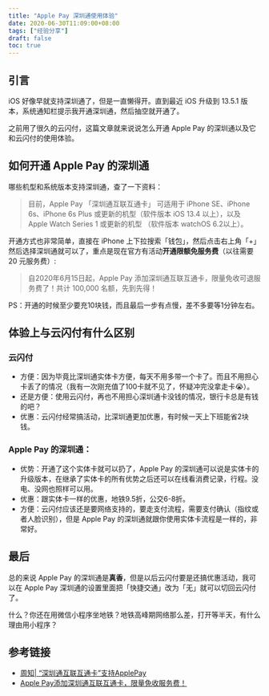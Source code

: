 ```yaml
---
title: "Apple Pay 深圳通使用体验"
date: 2020-06-30T11:09:00+08:00
tags: ["经验分享"] 
draft: false
toc: true
---
```


## 引言

iOS 好像早就支持深圳通了，但是一直懒得开。直到最近 iOS 升级到 13.5.1 版本，系统通知栏提示我开通深圳通，然后抽空就开通了。

之前用了很久的云闪付，这篇文章就来说说怎么开通 Apple Pay 的深圳通以及它和云闪付的使用体验。

## 如何开通 Apple Pay 的深圳通

哪些机型和系统版本支持深圳通，查了一下资料：

> 目前，Apple Pay 「深圳通互联互通卡」 可适用于 iPhone SE、iPhone 6s、iPhone 6s Plus 或更新的机型（软件版本 iOS 13.4 以上），以及 Apple Watch Series 1 或更新的机型 （软件版本 watchOS 6.2以上）。

<!--more-->

开通方式也非常简单，直接在 iPhone 上下拉搜索「钱包」，然后点击右上角「+」然后选择深圳通就可以了，重点是现在官方有活动**开通限额免服务费**（以往需要 20 元服务费）: 

> 自2020年6月15日起，Apple Pay 添加深圳通互联互通卡，限量免收可退服务费了！共计 100,000 名额，先到先得！

PS：开通的时候至少要充10块钱，而且最后一步有点慢，差不多要等1分钟左右。


## 体验上与云闪付有什么区别

### 云闪付

- 方便：因为毕竟比深圳通实体卡方便，每天不用多带一个卡了。而且不用担心卡丢了的情况（我有一次刚充值了100卡就不见了，怀疑冲完没拿走卡😭）。
- 还是方便：使用云闪付，再也不用担心深圳通卡没钱的情况，银行卡总是有钱的吧？
- 优惠：云闪付经常搞活动，比深圳通更加优惠，有时候一天上下班能省2块钱。

### Apple Pay 的深圳通：

- 优势：开通了这个实体卡就可以扔了，Apple Pay 的深圳通可以说是实体卡的升级版本，在继承了实体卡的所有优势之后还可以在线看消费记录，行程。没电、没网也照样可以用。
- 优惠：跟实体卡一样的优惠，地铁9.5折，公交6-8折。
- 方便：云闪付应该还是要网络支持的，要走支付流程，需要支付确认（指纹或者人脸识别），但是 Apple Pay 的深圳通就跟你使用实体卡流程是一样的，非常好。


## 最后

总的来说 Apple Pay 的深圳通是**真香**，但是以后云闪付要是还搞优惠活动，我可以在 Apple Pay 深圳通的设置里面把「快捷交通」改为「无」就可以切回云闪付了。

什么？你还在用微信小程序坐地铁？地铁高峰期网络那么差，打开等半天，有什么理由用小程序？

## 参考链接

- [周知| “深圳通互联互通卡”支持ApplePay](https://mp.weixin.qq.com/s?subscene=23&__biz=MzI5Nzg3MzMyMw==&mid=2247499968&idx=2&sn=b73f2a025d5f6d1bf8a550a478223cd9&chksm=ecacfa04dbdb731273e11771f5f769304d0227d3fb6595f9d972346c3e7ba4c5864f69744ee8&scene=7&key=4eda53c8191ac7b84747749b45ce523c51f182200fb4a5753ec2dadc59194179a5ad2493ccdf188e913432cc95a6afb5ee367846a098a93d44693e97cf917d50b5b720f7ab2f49b0aaec1f9397c9802c&ascene=0&uin=MTYwNjI4ODM1&devicetype=Windows+10+x64&version=6209007b&lang=zh_CN&exportkey=ARBPHadegG%2BZQYpZr%2BY%2BXZA%3D&pass_ticket=W9oIFftEyRPWY74lAMcDG%2B9iF4B4I%2BgiPVBKi%2BGFkZw%3D)
- [Apple Pay添加深圳通互联互通卡，限量免收服务费！](https://mp.weixin.qq.com/s?__biz=MzA4ODUyOTYxNw==&mid=2650173092&idx=2&sn=d2381c5e7032e136964360051d9a061b&key=30abdedf8378e1ee0350e73cd40ac510f5ef68947f35733a477a3baebe565848a145ecd2bc7dbcc4df48b9728e8b60abed38335b3ad8ae2e4ef30de5dbf1b6b268e2dd7aa9d4819b566b5b6652f319d1&ascene=1&uin=MTYwNjI4ODM1&devicetype=Windows+10+x64&version=6209007b&lang=zh_CN&exportkey=AW9xaKg%2FX7%2FH0cnoG%2BoGLx0%3D&pass_ticket=W9oIFftEyRPWY74lAMcDG%2B9iF4B4I%2BgiPVBKi%2BGFkZw%3D)